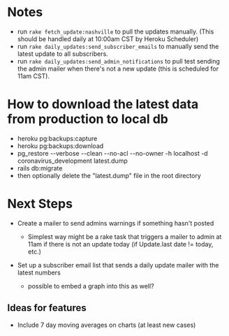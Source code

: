 # Notes
* run `rake fetch_update:nashville` to pull the updates manually. (This should be handled daily at 10:00am CST by Heroku Scheduler)
* run `rake daily_updates:send_subscriber_emails` to manually send the latest update to all subscribers.
* run `rake daily_updates:send_admin_notifications` to pull test sending the admin mailer when there's not a new update (this is scheduled for 11am CST).

# How to download the latest data from production to local db
* heroku pg:backups:capture
* heroku pg:backups:download
* pg_restore --verbose --clean --no-acl --no-owner -h localhost -d coronavirus_development latest.dump
* rails db:migrate
* then optionally delete the "latest.dump" file in the root directory

# Next Steps
* Create a mailer to send admins warnings if something hasn't posted
  - Simplest way might be a rake task that triggers a mailer to admin at 11am if there is not an update today (if Update.last date != today, etc.)

* Set up a subscriber email list that sends a daily update mailer with the latest numbers
  - possible to embed a graph into this as well?

## Ideas for features
* Include 7 day moving averages on charts (at least new cases)
